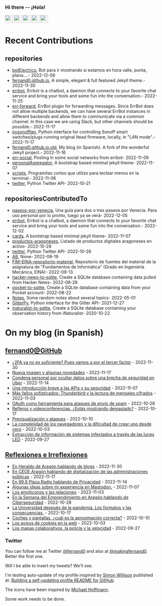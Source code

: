 ### Hi there -- ¡Hola!

<a href="mailto:ftricas@unizar.es" title="e-mail"><i class="svg-icon email"></i></a> 
<a href="https://www.linkedin.com/in/fernand0" title="My LinkedIn//Mi LinkedIn"><img src="https://img.shields.io/badge/linkedin-%230077B5.svg?&style=for-the-badge&logo=linkedin&logoColor=white" height=25></a> 
<a href="https://www.twitter.com/fernand0" title="My Twitter//Mi Twitter"><img src="https://img.shields.io/badge/twitter-%231DA1F2.svg?&style=for-the-badge&logo=twitter&logoColor=white" height=25></i></a> 
<a href="https://mastodon.social/@fernand0" title="My Mastodon//Mi Mastodon" rel="me"><img src="https://img.shields.io/static/v1?label=Mastodon&message=Social&color=blue" height=25></i></a> 
<a href="https://flickr.com/fernand0"><img src="https://img.shields.io/static/v1?label=Flickr&message=Images&color=blue" height=25></a>
<a href="https://dev.to/fernand0"><img src="https://img.shields.io/badge/DEV.TO-%230A0A0A.svg?&style=for-the-badge&logo=dev-dot-to&logoColor=white" height=25></a>

# Recent Contributions
<!-- recent_releases starts -->


## repositories
* [botElectrico](https://github.com/fernand0/botElectrico),  Bot para ir mostrando si estamos en hora valle, punta, plana....- 2022-12-06
* [fernand0.github.io](https://github.com/fernand0/fernand0.github.io),  A simple, elegant & full featured Jekyll theme.- 2022-11-30
* [errbot](https://github.com/fernand0/errbot),  Errbot is a chatbot, a daemon that connects to your favorite chat service and bring your tools and some fun into the conversation.- 2022-11-25
* [err-forward](https://github.com/fernand0/err-forward),  ErrBot plugin for forwarding messages. Since ErrBot does not allow multiple backends, we can have several ErrBot instances in different backends and allow them to communicate via a common channel. In this case we are using Slack, but other channels should be possible.- 2022-11-17
* [pysonofflan](https://github.com/fernand0/pysonofflan),  Python interface for controlling Sonoff smart switches/plugs running original Itead firmware, locally, in "LAN mode".- 2022-11-17
* [fernand0.github.io.old](https://github.com/fernand0/fernand0.github.io.old),  My blog (in Spanish). A fork of the wonderful Jekyll project.- 2022-11-16
* [err-social](https://github.com/fernand0/err-social),  Posting in some social networks from errbot- 2022-11-09
* [personalAggregator](https://github.com/fernand0/personalAggregator),  A bootstrap based minimal jekyll theme- 2022-11-07
* [scripts](https://github.com/fernand0/scripts),  Programitas cortos que utilizo para teclear menos en la terminal.- 2022-11-06
* [twitter](https://github.com/fernand0/twitter),  Python Twitter API- 2022-10-21

## repositoriesContributedTo
* [paseos-por-venecia](https://github.com/JJ/paseos-por-venecia),  Una guía para dos o tres paseos por Venecia. Para uso personal por lo pronto, luego ya se verá- 2022-12-05
* [errbot](https://github.com/errbotio/errbot),  Errbot is a chatbot, a daemon that connects to your favorite chat service and bring your tools and some fun into the conversation.- 2022-12-02
* [cards](https://github.com/sharu725/cards),  A bootstrap based minimal jekyll theme- 2022-11-07
* [productos-aragoneses](https://github.com/planaspa/productos-aragoneses),  Listado de productos digitales aragoneses en activo- 2022-10-28
* [twitter](https://github.com/python-twitter-tools/twitter),  Python Twitter API- 2022-10-26
* [AB](https://github.com/simber72/AB),  None- 2022-09-19
* [FIM-EINA-repositorio-material](https://github.com/ricardojrdez/FIM-EINA-repositorio-material),  Repositorio de fuentes del material de la asignatura de "Fundamentos de Informática" (Grado en Ingeniería Mecánica, EINA)- 2022-09-13
* [hacker-news-to-sqlite](https://github.com/dogsheep/hacker-news-to-sqlite),  Create a SQLite database containing data pulled from Hacker News- 2022-08-28
* [pocket-to-sqlite](https://github.com/dogsheep/pocket-to-sqlite),  Create a SQLite database containing data from your Pocket account- 2022-08-22
* [Notes](https://github.com/jgbarah/Notes),  Some random notes about several topics- 2022-05-01
* [GitterPy](https://github.com/myusko/GitterPy),  Python interface for the Gitter API- 2021-12-27
* [inaturalist-to-sqlite](https://github.com/dogsheep/inaturalist-to-sqlite),  Create a SQLite database containing your observation history from iNaturalist- 2020-10-22
<!-- recent_releases ends -->

# On my blog (in Spanish)

<!-- blog starts -->


## [fernand0@GitHub](https://fernand0.github.io/)
* [¿2FA ya no es suficiente? Pues vamos a por el tercer factor](http://fernand0.github.io//2fa-3fa/) - 2022-11-30
* [Nueva imagen y algunas novedades](http://fernand0.github.io//cambio-imagen/) - 2022-11-17
* [Condena personal por ocultar datos sobre una brecha de seguridad en Uber](http://fernand0.github.io//responsable-ciberseguridad-acusado/) - 2022-11-14
* [Una introducción breve a las APIs y su seguridad](http://fernand0.github.io//introduccion-APIs/) - 2022-11-07
* [Más fallos sofisticados: Thunderbird y la lectura de mensajes cifrados](http://fernand0.github.io//thunderbird-oraculo-descifrado/) - 2022-11-03
* [OAuth como herramienta para ataques de envío de spam](http://fernand0.github.io//aplicaciones-oauth-maliciosas/) - 2022-10-28
* [Reflejos y videoconferencias. ¿Estás mostrando demasiado?](http://fernand0.github.io//reflejos-y-telellamadas/) - 2022-10-17
* [Previsualización y ataques](http://fernand0.github.io//powerpoint-ataques/) - 2022-10-10
* [La complejidad de los navegadores y la dificultad de crear uno desde cero](http://fernand0.github.io//hacer-navegador/) - 2022-10-03
* [Extracción de información de sistemas infectados a través de las luces LED](http://fernand0.github.io//mensajes-morse/) - 2022-09-27

## [Reflexiones e Irreflexiones](http://fernand0.blogalia.com/)
* [En Heraldo de Arag&#243;n hablando de blogs](http://fernand0.blogalia.com//historias/78646) - 2022-11-30
* [En CEOE Arag&#243;n hablando de digitalizaci&#243;n de las administraciones p&#250;blicas](http://fernand0.blogalia.com//historias/78637) - 2022-11-17
* [En 99.9 Plaza Radio hablando de Privacidad](http://fernand0.blogalia.com//historias/78635) - 2022-11-14
* [Algunas ideas sobre mi experiencia en Mastodon.](http://fernand0.blogalia.com//historias/78629) - 2022-11-07
* [Los emoticonos y las relaciones](http://fernand0.blogalia.com//historias/78625) - 2022-11-03
* [En la Semana del Emprendimiento en Arag&#243;n hablando de Ciberseguridad](http://fernand0.blogalia.com//historias/78620) - 2022-10-28
* [La Universidad despu&#233;s de la pandemia. Los formatos y las consecuencias.](http://fernand0.blogalia.com//historias/78616) - 2022-10-17
* [Coches y pantallas, &#191;cu&#225;l es la aproximaci&#243;n correcta?](http://fernand0.blogalia.com//historias/78612) - 2022-10-10
* [Los avisos de cookies en la web](http://fernand0.blogalia.com//historias/78608) - 2022-10-03
* [Los mapas colaborativos, la polic&#237;a y la velocidad](http://fernand0.blogalia.com//historias/78604) - 2022-09-27
<!-- blog ends -->

### Twitter 

You can follow me at Twitter [@fernand0](https://twitter.com/fernand0) and also at [@makingfernand0](https://twitter.com/fernand0). Better the first one.

Will I be able to insert my tweets? We'll see.

I'm testing auto-update of my profile inspired by [Simon Willison](https://simonwillison.net/) published at: [Building a self-updating profile README for GitHub](https://simonwillison.net/2020/Jul/10/self-updating-profile-readme/).

The icons have been inspired by [Michael Hoffmann](https://www.mokkapps.de/).

Some work needs to be done.

<!--
**fernand0/fernand0** is a ✨ _special_ ✨ repository because its `README.md` (this file) appears on your GitHub profile.

Here are some ideas to get you started:

- 🔭 I’m currently working on ...
- 🌱 I’m currently learning ...
- 👯 I’m looking to collaborate on ...
- 🤔 I’m looking for help with ...
- 💬 Ask me about ...
- 📫 How to reach me: ...
- 😄 Pronouns: ...
- ⚡ Fun fact: ...
-->
